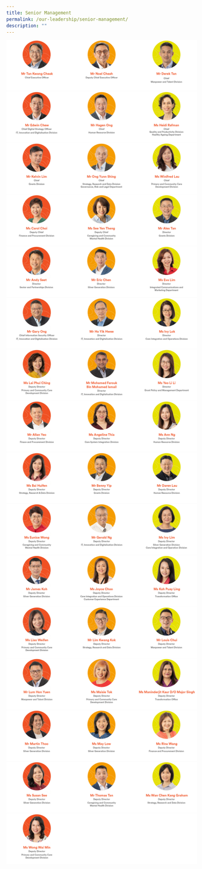 ```yaml
---
title: Senior Management
permalink: /our-leadership/senior-management/
description: ""
---
```

![](/images/new%20senior%20management%201.png)
![](/images/new%20senior%20management%202.png)
![](/images/new%20senior%20management%203.png)
![](/images/new%20senior%20management%204.png)
![](/images/new%20senior%20management%205.png)
![](/images/new%20senior%20management%206.png)
![](/images/new%20senior%20management%207.png)
![](/images/new%20senior%20management%208.png)
![](/images/new%20senior%20management%209.png)
![](/images/new%20senior%20management%2010.png)
![](/images/new%20senior%20management%2011.png)
![](/images/new%20senior%20management%2012.png)
![](/images/new%20senior%20management%2013.png)
![](/images/new%20senior%20management%2014.png)
![](/images/new%20senior%20management%2015.png)
![](/images/new%20senior%20management%2016.png)

